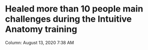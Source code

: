 # Healed more than 10 people main challenges during the Intuitive Anatomy training

Column: August 13, 2020 7:38 AM
